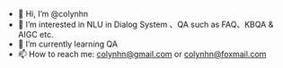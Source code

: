 - 👋 Hi, I’m @colynhn
- 👀 I’m interested in NLU in Dialog System 、QA such as FAQ、KBQA & AIGC etc.
- 🌱 I’m currently learning QA
- 📫 How to reach me: colynhn@gmail.com or colynhn@foxmail.com 

<!---
colynhn/colynhn is a ✨ special ✨ repository because its `README.md` (this file) appears on your GitHub profile.
You can click the Preview link to take a look at your changes.
--->
